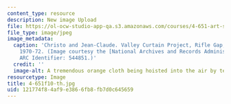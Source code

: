 ```yaml
---
content_type: resource
description: New image Upload
file: https://ol-ocw-studio-app-qa.s3.amazonaws.com/courses/4-651-art-since-1940-fall-2010/121774f84af9e3866fb8fb7d0c645659_4-651f10-th.jpg
file_type: image/jpeg
image_metadata:
  caption: 'Christo and Jean-Claude. Valley Curtain Project, Rifle Gap, Colorado,
    1970-72. (Image courtesy the [National Archives and Records Administration](http://www.archives.gov/).
    ARC Identifier: 544851.)'
  credit: ''
  image-alt: A tremendous orange cloth being hoisted into the air by teams of workers.
resourcetype: Image
title: 4-651f10-th.jpg
uid: 121774f8-4af9-e386-6fb8-fb7d0c645659
---
```


